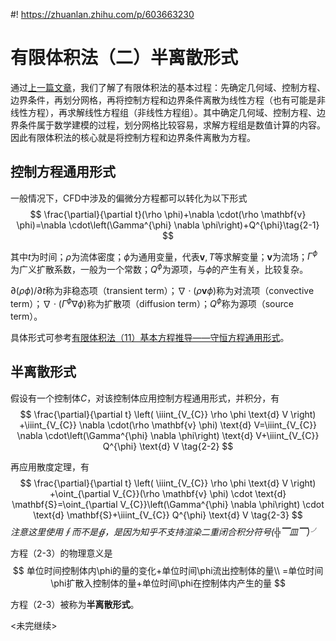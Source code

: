 #! https://zhuanlan.zhihu.com/p/603663230
# 有限体积法（二）半离散形式

通过[上一篇文章](https://zhuanlan.zhihu.com/p/603476900)，我们了解了有限体积法的基本过程：先确定几何域、控制方程、边界条件，再划分网格，再将控制方程和边界条件离散为线性方程（也有可能是非线性方程），再求解线性方程组（非线性方程组）。其中确定几何域、控制方程、边界条件属于数学建模的过程，划分网格比较容易，求解方程组是数值计算的内容。因此有限体积法的核心就是将控制方程和边界条件离散为方程。

## 控制方程通用形式

一般情况下，CFD中涉及的偏微分方程都可以转化为以下形式
$$
\frac{\partial}{\partial t}(\rho \phi)+\nabla \cdot(\rho \mathbf{v} \phi)=\nabla \cdot\left(\Gamma^{\phi} \nabla \phi\right)+Q^{\phi}\tag{2-1}
$$

其中$t$为时间；$\rho$为流体密度；$\phi$为通用变量，代表$\mathbf{v},T$等求解变量；$\mathbf{v}$为流场；$\Gamma^{\phi}$为广义扩散系数，一般为一个常数；$Q^{\phi}$为源项，与$\phi$的产生有关，比较复杂。

$\partial (\rho \phi)/ \partial t$称为非稳态项（transient term）；$\nabla \cdot(\rho \mathbf{v} \phi)$称为对流项（convective term）；$\nabla \cdot\left(\Gamma^{\phi} \nabla \phi\right)$称为扩散项（diffusion term）；$Q^{\phi}$称为源项（source term）。

具体形式可参考[有限体积法（11）基本方程推导——守恒方程通用形式](https://zhuanlan.zhihu.com/p/366959804)。

## 半离散形式

假设有一个控制体$C$，对该控制体应用控制方程通用形式，并积分，有
$$
\frac{\partial}{\partial t} \left( \iiint_{V_{C}} \rho \phi \text{d} V \right) +\iiint_{V_{C}} \nabla \cdot(\rho \mathbf{v} \phi) \text{d} V=\iiint_{V_{C}} \nabla \cdot\left(\Gamma^{\phi} \nabla \phi\right) \text{d} V+\iiint_{V_{C}} Q^{\phi} \text{d} V \tag{2-2}
$$

再应用散度定理，有
$$
\frac{\partial}{\partial t} \left( \iiint_{V_{C}} \rho \phi \text{d} V \right) +\oint_{\partial V_{C}}(\rho \mathbf{v} \phi) \cdot \text{d} \mathbf{S}=\oint_{\partial V_{C}}\left(\Gamma^{\phi} \nabla \phi\right) \cdot \text{d} \mathbf{S}+\iiint_{V_{C}} Q^{\phi} \text{d} V \tag{2-3}
$$
*注意这里使用$\oint$而不是$\oiint$，是因为知乎不支持渲染二重闭合积分符号(╬▔皿▔)╯*

方程（2-3）的物理意义是
$$
单位时间控制体内\phi的量的变化+单位时间\phi流出控制体的量\\
=单位时间\phi扩散入控制体的量+单位时间\phi在控制体内产生的量
$$

方程（2-3）被称为**半离散形式**。



<未完继续>